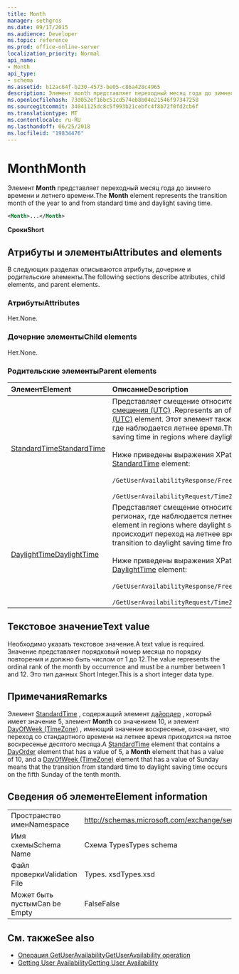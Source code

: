 ```yaml
---
title: Month
manager: sethgros
ms.date: 09/17/2015
ms.audience: Developer
ms.topic: reference
ms.prod: office-online-server
localization_priority: Normal
api_name:
- Month
api_type:
- schema
ms.assetid: b12ac64f-b230-4573-be05-c86a428c4965
description: Элемент month представляет переходный месяц года до зимнего времени и летнего времени.
ms.openlocfilehash: 73d052ef16bc51cd574eb8b04e21546f97347258
ms.sourcegitcommit: 34041125dc8c5f993b21cebfc4f8b72f0fd2cb6f
ms.translationtype: MT
ms.contentlocale: ru-RU
ms.lasthandoff: 06/25/2018
ms.locfileid: "19834476"
---
```

# <a name="month"></a><span data-ttu-id="9105a-103">Month</span><span class="sxs-lookup"><span data-stu-id="9105a-103">Month</span></span>

<span data-ttu-id="9105a-104">Элемент **Month** представляет переходный месяц года до зимнего времени и летнего времени.</span><span class="sxs-lookup"><span data-stu-id="9105a-104">The **Month** element represents the transition month of the year to and from standard time and daylight saving time.</span></span> 
  
```xml
<Month>...</Month>
```

 <span data-ttu-id="9105a-105">**Сроки**</span><span class="sxs-lookup"><span data-stu-id="9105a-105">**Short**</span></span>
## <a name="attributes-and-elements"></a><span data-ttu-id="9105a-106">Атрибуты и элементы</span><span class="sxs-lookup"><span data-stu-id="9105a-106">Attributes and elements</span></span>

<span data-ttu-id="9105a-107">В следующих разделах описываются атрибуты, дочерние и родительские элементы.</span><span class="sxs-lookup"><span data-stu-id="9105a-107">The following sections describe attributes, child elements, and parent elements.</span></span>
  
### <a name="attributes"></a><span data-ttu-id="9105a-108">Атрибуты</span><span class="sxs-lookup"><span data-stu-id="9105a-108">Attributes</span></span>

<span data-ttu-id="9105a-109">Нет.</span><span class="sxs-lookup"><span data-stu-id="9105a-109">None.</span></span>
  
### <a name="child-elements"></a><span data-ttu-id="9105a-110">Дочерние элементы</span><span class="sxs-lookup"><span data-stu-id="9105a-110">Child elements</span></span>

<span data-ttu-id="9105a-111">Нет.</span><span class="sxs-lookup"><span data-stu-id="9105a-111">None.</span></span>
  
### <a name="parent-elements"></a><span data-ttu-id="9105a-112">Родительские элементы</span><span class="sxs-lookup"><span data-stu-id="9105a-112">Parent elements</span></span>

|<span data-ttu-id="9105a-113">**Элемент**</span><span class="sxs-lookup"><span data-stu-id="9105a-113">**Element**</span></span>|<span data-ttu-id="9105a-114">**Описание**</span><span class="sxs-lookup"><span data-stu-id="9105a-114">**Description**</span></span>|
|:-----|:-----|
|[<span data-ttu-id="9105a-115">StandardTime</span><span class="sxs-lookup"><span data-stu-id="9105a-115">StandardTime</span></span>](standardtime.md) <br/> | <span data-ttu-id="9105a-116">Представляет смещение относительно времени относительно времени в формате UTC, представленного элементом [смещения (UTC)](bias-utc.md) .</span><span class="sxs-lookup"><span data-stu-id="9105a-116">Represents an offset from the time relative to Coordinated Universal Time (UTC) represented by the [Bias (UTC)](bias-utc.md) element.</span></span> <span data-ttu-id="9105a-117">Этот элемент также содержит сведения о переходе на зимнее время с летнего времени в регионах, где наблюдается летнее время.</span><span class="sxs-lookup"><span data-stu-id="9105a-117">This element also contains information about the transition to standard time from daylight saving time in regions where daylight saving time is observed.</span></span> <br/> <br/>  <span data-ttu-id="9105a-118">Ниже приведены выражения XPath для элемента [StandardTime](standardtime.md) :</span><span class="sxs-lookup"><span data-stu-id="9105a-118">The following are the XPath expressions to the [StandardTime](standardtime.md) element:</span></span> <br/> <br/>  `/GetUserAvailabilityResponse/FreeBusyResponseArray/FreeBusyResponse/FreeBusyView/WorkingHours/TimeZone/StandardTime` <br/><br/>  `/GetUserAvailabilityRequest/TimeZone/StandardTime` <br/> |
|[<span data-ttu-id="9105a-119">DaylightTime</span><span class="sxs-lookup"><span data-stu-id="9105a-119">DaylightTime</span></span>](daylighttime.md) <br/> | <span data-ttu-id="9105a-120">Представляет смещение относительно времени в формате UTC, представленного элементом [смещения (UTC)](bias-utc.md) в регионах, где наблюдается летнее время.</span><span class="sxs-lookup"><span data-stu-id="9105a-120">Represents an offset from the time relative to UTC represented by the [Bias (UTC)](bias-utc.md) element in regions where daylight saving time is observed.</span></span> <span data-ttu-id="9105a-121">Этот элемент также содержит сведения о том, когда происходит переход на летнее время из стандартного времени.</span><span class="sxs-lookup"><span data-stu-id="9105a-121">This element also contains information about when the transition to daylight saving time from standard time occurs.</span></span>  <br/><br/>  <span data-ttu-id="9105a-122">Ниже приведены выражения XPath для элемента [DaylightTime](daylighttime.md) :</span><span class="sxs-lookup"><span data-stu-id="9105a-122">The following are the XPath expressions to the [DaylightTime](daylighttime.md) element:</span></span>  <br/> <br/> `/GetUserAvailabilityResponse/FreeBusyResponseArray/FreeBusyResponse/FreeBusyView/WorkingHours/TimeZone/DaylightTime` <br/><br/>  `/GetUserAvailabilityRequest/TimeZone/DaylightTime` <br/> |
   
## <a name="text-value"></a><span data-ttu-id="9105a-123">Текстовое значение</span><span class="sxs-lookup"><span data-stu-id="9105a-123">Text value</span></span>

<span data-ttu-id="9105a-124">Необходимо указать текстовое значение.</span><span class="sxs-lookup"><span data-stu-id="9105a-124">A text value is required.</span></span> <span data-ttu-id="9105a-125">Значение представляет порядковый номер месяца по порядку повторения и должно быть числом от 1 до 12.</span><span class="sxs-lookup"><span data-stu-id="9105a-125">The value represents the ordinal rank of the month by occurrence and must be a number between 1 and 12.</span></span> <span data-ttu-id="9105a-126">Это тип данных Short Integer.</span><span class="sxs-lookup"><span data-stu-id="9105a-126">This is a short integer data type.</span></span>
  
## <a name="remarks"></a><span data-ttu-id="9105a-127">Примечания</span><span class="sxs-lookup"><span data-stu-id="9105a-127">Remarks</span></span>

<span data-ttu-id="9105a-128">Элемент [StandardTime](standardtime.md) , содержащий элемент [дайордер](dayorder.md) , который имеет значение 5, элемент **Month** со значением 10, и элемент [DayOfWeek (TimeZone)](dayofweek-timezone.md) , имеющий значение воскресенье, означает, что переход со стандартного времени на летнее время приходится на пятое воскресенье десятого месяца.</span><span class="sxs-lookup"><span data-stu-id="9105a-128">A [StandardTime](standardtime.md) element that contains a [DayOrder](dayorder.md) element that has a value of 5, a **Month** element that has a value of 10, and a [DayOfWeek (TimeZone)](dayofweek-timezone.md) element that has a value of Sunday means that the transition from standard time to daylight saving time occurs on the fifth Sunday of the tenth month.</span></span> 
  
## <a name="element-information"></a><span data-ttu-id="9105a-129">Сведения об элементе</span><span class="sxs-lookup"><span data-stu-id="9105a-129">Element information</span></span>

|||
|:-----|:-----|
|<span data-ttu-id="9105a-130">Пространство имен</span><span class="sxs-lookup"><span data-stu-id="9105a-130">Namespace</span></span>  <br/> |http://schemas.microsoft.com/exchange/services/2006/types  <br/> |
|<span data-ttu-id="9105a-131">Имя схемы</span><span class="sxs-lookup"><span data-stu-id="9105a-131">Schema Name</span></span>  <br/> |<span data-ttu-id="9105a-132">Схема Types</span><span class="sxs-lookup"><span data-stu-id="9105a-132">Types schema</span></span>  <br/> |
|<span data-ttu-id="9105a-133">Файл проверки</span><span class="sxs-lookup"><span data-stu-id="9105a-133">Validation File</span></span>  <br/> |<span data-ttu-id="9105a-134">Types. xsd</span><span class="sxs-lookup"><span data-stu-id="9105a-134">Types.xsd</span></span>  <br/> |
|<span data-ttu-id="9105a-135">Может быть пустым</span><span class="sxs-lookup"><span data-stu-id="9105a-135">Can be Empty</span></span>  <br/> |<span data-ttu-id="9105a-136">False</span><span class="sxs-lookup"><span data-stu-id="9105a-136">False</span></span>  <br/> |
   
## <a name="see-also"></a><span data-ttu-id="9105a-137">См. также</span><span class="sxs-lookup"><span data-stu-id="9105a-137">See also</span></span>

- [<span data-ttu-id="9105a-138">Операция GetUserAvailability</span><span class="sxs-lookup"><span data-stu-id="9105a-138">GetUserAvailability operation</span></span>](getuseravailability-operation.md)
- [<span data-ttu-id="9105a-139">Getting User Availability</span><span class="sxs-lookup"><span data-stu-id="9105a-139">Getting User Availability</span></span>](http://msdn.microsoft.com/library/d4133fcb-9b0f-4e6b-aadf-a389da83516a%28Office.15%29.aspx)

